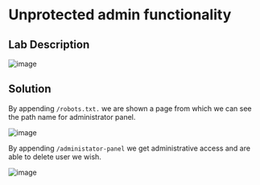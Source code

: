# Unprotected admin functionality

## Lab Description
![image](https://github.com/KVNuhman/Web-Security-Lab/assets/46161259/aa73c65e-adb3-409f-83b9-e8c7b388c59f)

## Solution

By appending `/robots.txt.` we are shown a page from which we can see the path name for administrator panel.

![image](https://github.com/KVNuhman/Web-Security-Lab/assets/46161259/d13a209e-8478-494a-bdb8-ac815bef93ad)

By appending `/administator-panel` we get administrative access and are able to delete user we wish.

![image](https://github.com/KVNuhman/Web-Security-Lab/assets/46161259/e76dceed-3359-4fa9-9e2d-1e8af4688c03)
